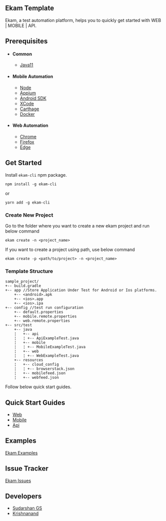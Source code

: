 ## Ekam Template
Ekam, a test automation platform, helps you to quickly get started with WEB | MOBILE | API. 

## Prerequisites

+ #### Common 
  * <a href="https://www.oracle.com/in/java/technologies/javase-jdk11-downloads.html" target="_blank">Java11</a>

+ ####  Mobile Automation
  * <a href="https://nodejs.org/en/download/" target="_blank">Node</a>
  * <a href="https://appium.io/docs/en/about-appium/getting-started/?lang=en" target="_blank">Appium</a>
  * <a href="https://developer.android.com/studio" target="_blank">Android SDK</a>
  * <a href="https://developer.apple.com/xcode/" target="_blank">XCode</a>
  * <a href="https://github.com/Carthage/Carthage#quick-start" target="_blank">Carthage</a>
  * <a href="https://www.docker.com/products/docker-desktop" target="_blank">Docker</a>

+ #### Web Automation
  * <a href="https://www.google.com/intl/en_in/chrome/" target="_blank">Chrome</a>
  * <a href="https://www.mozilla.org/en-US/firefox/new/" target="_blank">Firefox</a>
  * <a href="https://www.microsoft.com/en-us/edge" target="_blank">Edge</a>

## Get Started

Install `ekam-cli` npm package.

```$bash
npm install -g ekam-cli
 ```

or 

```$bash
yarn add -g ekam-cli
```
### Create New Project

Go to the folder where you want to create a new ekam project and run below command

```$bash
ekam create -n <project_name>
 ```

If you want to create a project using path, use below command

```$bash
ekam create -p <path/to/project> -n <project_name>
 ```

### Template Structure

```
sample_project/
+-- build.gradle
+-- app //Store Application Under Test for Android or Ios platforms.
    +-- <android>.apk
    +-- <ios>.app
    +-- <ios>.ipa
+-- config //test run configuration
    +-- default.properties
    +-- mobile.remote.properties
    +-- web.remote.properties
+-- src/test
    +-- java
    ¦   +-- api 
    ¦   ¦ +-- ApiExampleTest.java 
    ¦   +-- mobile 
    ¦   ¦ +-- MobileExampleTest.java
    ¦   +-- web 
    ¦   ¦ +-- WebExampleTest.java
    +-- resources
    ¦   +-- cloud_config
    ¦   ¦ +-- browserstack.json
    ¦   +-- mobilefeed.json
    ¦   +-- webfeed.json
```


Follow below quick start guides.

## Quick Start Guides

* [Web](docs/quickstartguides/web.md)
* [Mobile](docs/quickstartguides/mobile.md)
* [Api]((docs/quickstartguides/api.md))

## Examples
[Ekam Examples](https://gitlab.com/testvagrant/automation-studio/ekam-studio/ekam-examples)

## Issue Tracker
[Ekam Issues](https://gitlab.com/testvagrant/automation-studio/issues-studio/ekam-beta/-/issues)

## Developers
 * [Sudarshan GS](sudarshan@testvagrant.com)
 * [Krishnanand](krishnanand@testvagrant.com)



